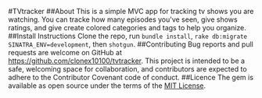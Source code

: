 #TVtracker
##About
This is a simple MVC app for tracking tv shows you are watching. You can tracke how many episodes you've seen, give shows ratings, and give create colored categories and tags to help you organize.
##Install Instructions
Clone the repo, run `bundle install`, `rake db:migrate SINATRA_ENV=development`, then `shotgun`.
##Contributing
Bug reports and pull requests are welcome on GitHub at https://github.com/clonex10100/tvtracker. This project is intended to be a safe, welcoming space for collaboration, and contributors are expected to adhere to the Contributor Covenant code of conduct.
##Licence
The gem is available as open source under the terms of the [MIT License](http://opensource.org/licenses/MIT).

